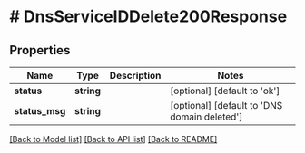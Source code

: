 # # DnsServiceIDDelete200Response

## Properties

Name | Type | Description | Notes
------------ | ------------- | ------------- | -------------
**status** | **string** |  | [optional] [default to 'ok']
**status_msg** | **string** |  | [optional] [default to 'DNS domain deleted']

[[Back to Model list]](../../README.md#models) [[Back to API list]](../../README.md#endpoints) [[Back to README]](../../README.md)
